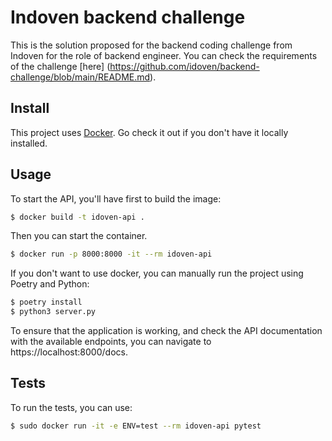 # Indoven backend challenge

This is the solution proposed for the backend coding challenge from Indoven for the role of backend engineer. You can check the requirements of the challenge [here] (https://github.com/idoven/backend-challenge/blob/main/README.md).


## Install

This project uses [Docker](https://www.docker.com/). Go check it out if you don't have it locally installed.

## Usage

To start the API, you'll have first to build the image:

```sh
$ docker build -t idoven-api .
```

Then you can start the container.

```sh
$ docker run -p 8000:8000 -it --rm idoven-api
```

If you don't want to use docker, you can manually run the project using Poetry and Python:

```sh
$ poetry install
$ python3 server.py
```

To ensure that the application is working, and check the API documentation with the available endpoints, you can navigate to https://localhost:8000/docs.

## Tests

To run the tests, you can use:
```sh
$ sudo docker run -it -e ENV=test --rm idoven-api pytest
```
